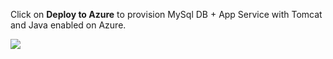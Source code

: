 Click on **Deploy to Azure** to provision MySql DB + App Service with Tomcat and Java enabled on Azure.

<a href="https://portal.azure.com/#create/Microsoft.Template/uri/https%3A%2F%2Fraw.githubusercontent.com%2FSrivatsaMarichi%2Fmysql%2Fmaster%2Fazuredeploy.json" target="_blank">
<img src="http://azuredeploy.net/deploybutton.png"/>
</a>

    
